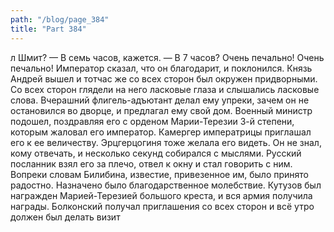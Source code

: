 ```yaml
---
path: "/blog/page_384"
title: "Part 384"
---
```


л Шмит?
— В семь часов, кажется.
— В 7 часов? Очень печально! Очень печально!
Император сказал, что он благодарит, и поклонился. Князь Андрей вышел и тотчас же со всех сторон был окружен придворными. Со всех сторон глядели на него ласковые глаза и слышались ласковые слова. Вчерашний флигель-адъютант делал ему упреки, зачем он не остановился во дворце, и предлагал ему свой дом. Военный министр подошел, поздравляя его с орденом Марии-Терезии 3-й степени, которым жаловал его император. Камергер императрицы приглашал его к ее величеству. Эрцгерцогиня тоже желала его видеть. Он не знал, кому отвечать, и несколько секунд собирался с мыслями. Русский посланник взял его за плечо, отвел к окну и стал говорить с ним.
Вопреки словам Билибина, известие, привезенное им, было принято радостно. Назначено было благодарственное молебствие. Кутузов был награжден Марией-Терезией большого креста, и вся армия получила награды. Болконский получал приглашения со всех сторон и всё утро должен был делать визит
